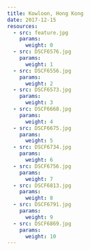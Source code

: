 ```yaml
---
title: Kowloon, Hong Kong
date: 2017-12-15
resources:
  - src: feature.jpg
    params:
      weight: 0
  - src: DSCF6576.jpg
    params:
      weight: 1
  - src: DSCF6556.jpg
    params:
      weight: 2
  - src: DSCF6573.jpg
    params:
      weight: 3
  - src: DSCF6668.jpg
    params:
      weight: 4
  - src: DSCF6675.jpg
    params:
      weight: 5
  - src: DSCF6734.jpg
    params:
      weight: 6
  - src: DSCF6756.jpg
    params:
      weight: 7
  - src: DSCF6813.jpg
    params:
      weight: 8
  - src: DSCF6791.jpg
    params:
      weight: 9
  - src: DSCF6869.jpg
    params:
      weight: 10
---
```

